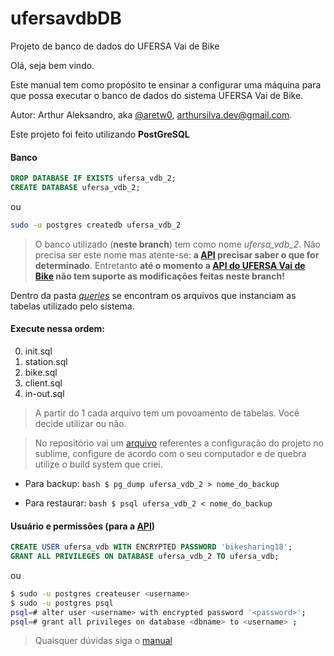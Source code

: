 # ufersavdbDB
Projeto de banco de dados do UFERSA Vai de Bike

Olá, seja bem vindo.

Este manual tem como propósito te ensinar a configurar uma máquina para que possa executar o banco de dados do sistema UFERSA Vai de Bike.

Autor: Arthur Aleksandro, aka [@aretw0](https://github.com/aretw0), arthursilva.dev@gmail.com.

Este projeto foi feito utilizando **PostGreSQL**

#### Banco
```sql
DROP DATABASE IF EXISTS ufersa_vdb_2;
CREATE DATABASE ufersa_vdb_2;
```
ou
```bash
sudo -u postgres createdb ufersa_vdb_2
```
>O banco utilizado (**neste branch**) tem como nome *ufersa_vdb_2*. Não precisa ser este nome mas atente-se: **a [API](https://github.com/UFERSA-Vai-de-Bike/ufersavdbAPI/blob/master/db/connector.js) precisar saber o que for determinado**. Entretanto **até o momento a [API do UFERSA Vai de Bike](https://github.com/UFERSA-Vai-de-Bike/ufersavdbAPI) não tem suporte as modificações feitas neste branch!**

Dentro da pasta [*queries*](https://github.com/UFERSA-Vai-de-Bike/ufersavdbDB/tree/bd2/queries) se encontram os arquivos que instanciam as tabelas utilizado pelo sistema.

#### Execute nessa ordem:

0. init.sql
1. station.sql
2. bike.sql
3. client.sql
4. in-out.sql

>A partir do 1 cada arquivo tem um povoamento de tabelas. Você decide utilizar ou não.

>No repositório vai um [arquivo](https://github.com/UFERSA-Vai-de-Bike/ufersavdbDB/blob/master/bd2-project.sublime-project) referentes a configuração do projeto no sublime, configure de acordo com o seu computador e de quebra utilize o build system que criei.

- Para backup:
```bash $ pg_dump ufersa_vdb_2 > nome_do_backup```

- Para restaurar:
```bash $ psql ufersa_vdb_2 < nome_do_backup```

#### Usuário e permissões (para a [API](https://github.com/UFERSA-Vai-de-Bike/ufersavdbAPI/blob/master/db/connector.js))
```sql
CREATE USER ufersa_vdb WITH ENCRYPTED PASSWORD 'bikesharing18';
GRANT ALL PRIVILEGES ON DATABASE ufersa_vdb_2 TO ufersa_vdb;
```
ou
```bash
$ sudo -u postgres createuser <username>
$ sudo -u postgres psql
psql=# alter user <username> with encrypted password '<password>';
psql=# grant all privileges on database <dbname> to <username> ;
```
>Quaisquer dúvidas siga o [manual](https://medium.com/coding-blocks/creating-user-database-and-adding-access-on-postgresql-8bfcd2f4a91e)
